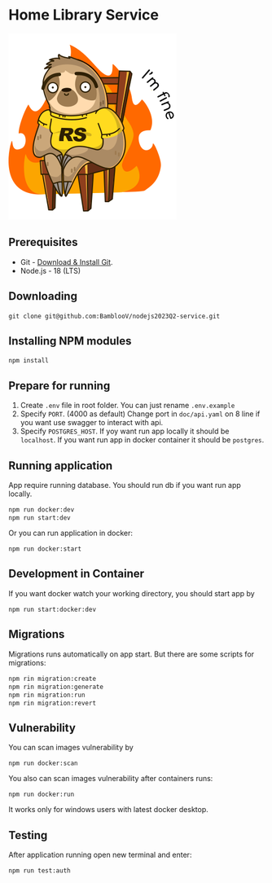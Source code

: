 # Home Library Service

![](./assets/im-fine.svg)

## Prerequisites

- Git - [Download & Install Git](https://git-scm.com/downloads).
- Node.js - 18 (LTS)

## Downloading

```
git clone git@github.com:BamblooV/nodejs2023Q2-service.git
```

## Installing NPM modules

```
npm install
```

## Prepare for running

1. Create `.env` file in root folder. You can just rename `.env.example`
2. Specify `PORT`. (4000 as default)
Change  port in `doc/api.yaml` on 8 line if you want use swagger to interact with api.
3. Specify `POSTGRES_HOST`. If yoy want run app locally it should be `localhost`. If you want run app in docker container it should be `postgres`.

## Running application
App require running database. You should run db if you want run app locally.
```
npm run docker:dev
npm run start:dev
```
Or you can run application in docker:
```
npm run docker:start
```

## Development in Container
If you want docker watch your working directory, you should start app by
```
npm run start:docker:dev
```

## Migrations
Migrations runs automatically on app start. But there are some scripts for migrations:
```
npm rin migration:create
npm rin migration:generate
npm rin migration:run
npm rin migration:revert
```

## Vulnerability
You can scan images vulnerability by
```
npm run docker:scan
```
You also can scan images vulnerability after containers runs:
```
npm run docker:run
```

It works only for windows users with latest docker desktop.

## Testing

After application running open new terminal and enter:

```
npm run test:auth
```


